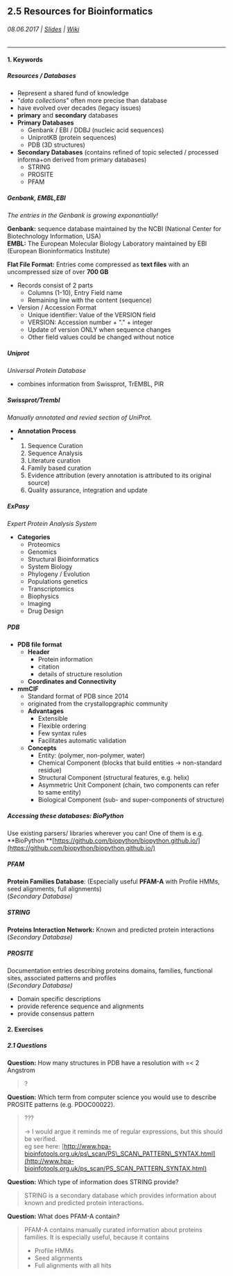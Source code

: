 ## 2.5 Resources for Bioinformatics

###### 08.06.2017 \| [Slides](https://www.rostlab.org/sites/default/files/fileadmin/teaching/SoSe17/PP1CS/20170608_PP1_resources.pdf) \| [Wiki](https://i12r-studfilesrv.informatik.tu-muenchen.de/sose17/pp4cs1/index.php/Resources_for_Biological_Informations_/_Formats)

---

#### 1. Keywords

##### Resources / Databases

* Represent a shared fund of knowledge
* "_data collections_" often more precise than database
* have evolved over decades \(legacy issues\)
* **primary** and **secondary** databases
* **Primary Databases**
  * Genbank / EBI / DDBJ \(nucleic acid sequences\)
  * UniprotKB \(protein sequences\)
  * PDB \(3D structures\)
* **Secondary Databases** \(contains refined of topic selected / processed informa+on derived from primary databases\)
  * STRING
  * PROSITE
  * PFAM

##### Genbank, EMBL,EBI

_The entries in the Genbank is growing exponantially!_

**Genbank:** sequence database maintained by the NCBI \(National Center for Biotechnology Information, USA\)  
**EMBL:** The European Molecular Biology Laboratory maintained by EBI \(European Bioninformatics Institute\)

**Flat File Format:** Entries come compressed as **text files** with an uncompressed size of over **700 GB**

* Records consist of 2 parts
  * Columns \(1-10\), Entry Field name
  * Remaining line with the content \(sequence\)
* Version / Accession Format
  * Unique identifier: Value of the VERSION field
  * VERSION: Accession number + "." + integer
  * Update of version ONLY when sequence changes
  * Other field values could be changed without notice

##### Uniprot

_Universal Protein Database_

* combines information from Swissprot, TrEMBL, PIR

##### Swissprot/Trembl

_Manually annotated and revied section of UniProt._

* **Annotation Process**
* 1. Sequence Curation
  2. Sequence Analysis
  3. Literature curation
  4. Family based curation
  5. Evidence attribution \(every annotation is attributed to its original source\)
  6. Quality assurance, integration and update

##### ExPasy

_Expert Protein Analysis System_

* **Categories**
  * Proteomics
  * Genomics
  * Structural Bioinformatics
  * System Biology
  * Phylogeny / Evolution
  * Populations genetics
  * Transcriptomics
  * Biophysics
  * Imaging
  * Drug Design

##### PDB

* **PDB file format**
  * **Header**
    * Protein information
    * citation
    * details of structure resolution
  * **Coordinates and Connectivity**
* **mmCIF**
  * Standard format of PDB since 2014
  *  originated from the crystallopgraphic community
  * **Advantages**
    * Extensible
    * Flexible ordering
    * Few syntax rules
    * Facilitates automatic validation
  * **Concepts**
    * Entity: \(polymer, non-polymer, water\)
    * Chemical Component \(blocks that build entities -&gt; non-standard residue\)
    * Structural Component \(structural features, e.g. helix\)
    * Asymmetric Unit Component \(chain, two components can refer to same entity\)
    * Biological Component \(sub- and super-components of structure\)

##### Accessing these databases: BioPython

Use existing parsers/ libraries wherever you can! One of them is e.g. **BioPython **[https://github.com/biopython/biopython.github.io/](https://github.com/biopython/biopython.github.io/)

##### PFAM

**Protein Families Database**: \(Especially useful **PFAM-A** with Profile HMMs, seed alignments, full alignments\)  
\(_Secondary Database\)_

##### STRING

**Proteins Interaction Network:** Known and predicted protein interactions  
\(_Secondary Database\)_

##### PROSITE

Documentation entries describing proteins domains, families, functional sites, associated patterns and profiles  
\(_Secondary Database\)_

* Domain specific descriptions
* provide reference sequence and alignments
* provide consensus pattern

#### 2. Exercises

##### 2.1 Questions

**Question:** How many structures in PDB have a resolution with =&lt; 2 Angstrom

> ?

**Question:** Which term from computer science you would use to describe PROSITE patterns \(e.g. PDOC00022\).

> ???
>
> -&gt; I would argue it reminds me of regular expressions, but this should be verified.  
> eg see here: [http://www.hpa-bioinfotools.org.uk/ps\_scan/PS\_SCAN\_PATTERN\_SYNTAX.html](http://www.hpa-bioinfotools.org.uk/ps_scan/PS_SCAN_PATTERN_SYNTAX.html)

**Question:** Which type of information does STRING provide?

> STRING is a secondary database which provides information about known and predicted protein interactions.

**Question:** What does PFAM-A contain?

> PFAM-A contains manually curated information about proteins families. It is especially useful, because it contains
>
> * Profile HMMs
> * Seed alignments
> * Full alignments with all hits



